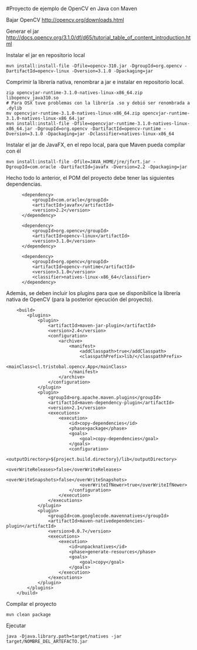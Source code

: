 #Proyecto de ejemplo de OpenCV en Java con Maven

Bajar OpenCV
http://opencv.org/downloads.html

Generar el jar
http://docs.opencv.org/3.1.0/df/d65/tutorial_table_of_content_introduction.html

Instalar el jar en repositorio local
```
mvn install:install-file -Dfile=opencv-310.jar -DgroupId=org.opencv -DartifactId=opencv-linux -Dversion=3.1.0 -Dpackaging=jar
```

Comprimir la librería nativa, renombrar a jar e instalar en repositorio local.
```
zip opencvjar-runtime-3.1.0-natives-linux-x86_64.zip libopencv_java310.so
# Para OSX tuve problemas con la librería .so y debió ser renombrada a .dylib
mv opencvjar-runtime-3.1.0-natives-linux-x86_64.zip opencvjar-runtime-3.1.0-natives-linux-x86_64.jar
mvn install:install-file -Dfile=opencvjar-runtime-3.1.0-natives-linux-x86_64.jar -DgroupId=org.opencv -DartifactId=opencv-runtime -Dversion=3.1.0 -Dpackaging=jar -Dclassifier=natives-linux-x86_64

```

Instalar el jar de JavaFX, en el repo local, para que Maven pueda compilar con él
```
mvn install:install-file -Dfile=JAVA_HOME/jre/jfxrt.jar -DgroupId=com.oracle -DartifactId=javafx -Dversion=2.2 -Dpackaging=jar
```

Hecho todo lo anterior, el POM del proyecto debe tener las siguientes dependencias.
```
      <dependency>
          <groupId>com.oracle</groupId>
          <artifactId>javafx</artifactId>
          <version>2.2</version>
      </dependency>

      <dependency>
          <groupId>org.opencv</groupId>
          <artifactId>opencv-linux</artifactId>
          <version>3.1.0</version>
      </dependency>

      <dependency>
          <groupId>org.opencv</groupId>
          <artifactId>opencv-runtime</artifactId>
          <version>3.1.0</version>
          <classifier>natives-linux-x86_64</classifier>
      </dependency>
```

Además, se deben incluir los plugins para que se disponibilice la librería nativa de OpenCV (para la posterior ejecución del proyecto).
```
    <build>
        <plugins>
            <plugin>
                <artifactId>maven-jar-plugin</artifactId>
                <version>2.4</version>
                <configuration>
                    <archive>
                        <manifest>
                            <addClasspath>true</addClasspath>
                            <classpathPrefix>lib/</classpathPrefix>
                            <mainClass>cl.tristobal.opencv.App</mainClass>
                        </manifest>
                    </archive>
                </configuration>
            </plugin>
            <plugin>
                <groupId>org.apache.maven.plugins</groupId>
                <artifactId>maven-dependency-plugin</artifactId>
                <version>2.1</version>
                <executions>
                    <execution>
                        <id>copy-dependencies</id>
                        <phase>package</phase>
                        <goals>
                            <goal>copy-dependencies</goal>
                        </goals>
                        <configuration>
                            <outputDirectory>${project.build.directory}/lib</outputDirectory>
                            <overWriteReleases>false</overWriteReleases>
                            <overWriteSnapshots>false</overWriteSnapshots>
                            <overWriteIfNewer>true</overWriteIfNewer>
                        </configuration>
                    </execution>
                </executions>
            </plugin>
            <plugin>
                <groupId>com.googlecode.mavennatives</groupId>
                <artifactId>maven-nativedependencies-plugin</artifactId>
                <version>0.0.7</version>
                <executions>
                    <execution>
                        <id>unpacknatives</id>
                        <phase>generate-resources</phase>
                        <goals>
                            <goal>copy</goal>
                        </goals>
                    </execution>
                </executions>
            </plugin>
        </plugins>
    </build>
```

Compilar el proyecto
```
mvn clean package
```

Ejecutar
```
java -Djava.library.path=target/natives -jar target/NOMBRE_DEL_ARTEFACTO.jar
```